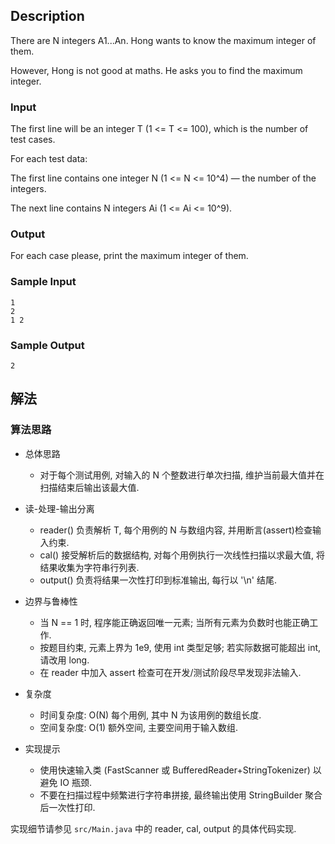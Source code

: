 ## Description

There are N integers A1...An.  Hong wants to know the maximum integer of them.

However, Hong is not good at maths.  He asks you to find the maximum integer.

### Input

The first line will be an integer T (1 <= T <= 100), which is the number of test cases.

For each test data:

The first line contains one integer N (1 <= N <= 10^4) — the number of the integers.

The next line contains N integers Ai (1 <= Ai <= 10^9).

### Output

For each case please, print the maximum integer of them.

### Sample Input

```log
1
2
1 2
```

### Sample Output

```log
2
```

## 解法

### 算法思路

- 总体思路
  - 对于每个测试用例, 对输入的 N 个整数进行单次扫描, 维护当前最大值并在扫描结束后输出该最大值.

- 读-处理-输出分离
  - reader() 负责解析 T, 每个用例的 N 与数组内容, 并用断言(assert)检查输入约束.
  - cal() 接受解析后的数据结构, 对每个用例执行一次线性扫描以求最大值, 将结果收集为字符串行列表.
  - output() 负责将结果一次性打印到标准输出, 每行以 '\n' 结尾.

- 边界与鲁棒性
  - 当 N == 1 时, 程序能正确返回唯一元素; 当所有元素为负数时也能正确工作.
  - 按题目约束, 元素上界为 1e9, 使用 int 类型足够; 若实际数据可能超出 int, 请改用 long.
  - 在 reader 中加入 assert 检查可在开发/测试阶段尽早发现非法输入.

- 复杂度
  - 时间复杂度: O(N) 每个用例, 其中 N 为该用例的数组长度.
  - 空间复杂度: O(1) 额外空间, 主要空间用于输入数组.

- 实现提示
  - 使用快速输入类 (FastScanner 或 BufferedReader+StringTokenizer) 以避免 IO 瓶颈.
  - 不要在扫描过程中频繁进行字符串拼接, 最终输出使用 StringBuilder 聚合后一次性打印.

实现细节请参见 `src/Main.java` 中的 reader, cal, output 的具体代码实现.
